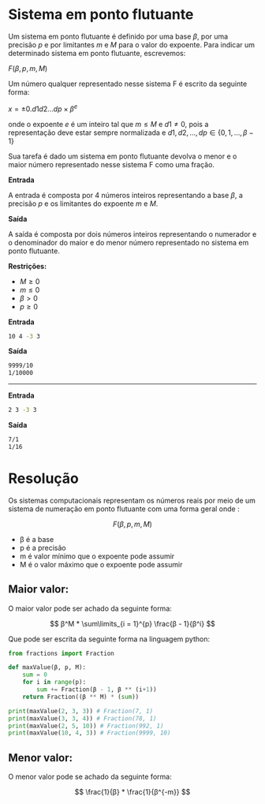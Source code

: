 # Sistema em ponto flutuante

Um sistema em ponto flutuante é definido por uma base *β*, por uma precisão *p* e por limitantes *m* e *M* para o valor do expoente. Para indicar um determinado sistema em ponto flutuante, escrevemos:

*F*(*β*, *p*, *m*, *M*)

Um número qualquer representado nesse sistema F é escrito da seguinte forma:

$x =  ± 0.d1d2…dp × β^e$

onde o expoente *e* é um inteiro tal que *m* ≤ *M* e *d*1 ≠ 0, pois a representação deve estar sempre normalizada e *d*1, *d*2, …, *dp* ∈ {0, 1, …, *β* − 1} 

Sua tarefa é dado um sistema em ponto flutuante devolva o menor e o maior número representado nesse sistema F como uma fração.

**Entrada**

A entrada é composta por 4 números inteiros representando a base *β*, a precisão *p* e os limitantes do expoente *m* e *M*.

**Saída**

A saída é composta por dois números inteiros representando o numerador e o denominador do maior e do menor número representado no sistema em ponto flutuante.

**Restrições:**

- *M* ≥ 0
- *m* ≤ 0
- *β* > 0
- *p* ≥ 0

**Entrada**

```bash
10 4 -3 3
```

**Saída**

```bash
9999/10 
1/10000
```

---

**Entrada**

```bash
2 3 -3 3
```

**Saída**
```bash
7/1
1/16
```

# Resolução
    
Os sistemas computacionais representam os números reais por meio de um sistema de numeração em ponto flutuante com uma forma geral onde :

$$
F(β,p,m,M)
$$

- β é a base
- p é a precisão
- m é valor mínimo que o expoente pode assumir
- M é o valor máximo que o expoente pode assumir

## Maior valor:
O maior valor pode ser achado da seguinte forma:

$$
β^M * \sum\limits_{i = 1}^{p} \frac{β - 1}{β^i}
$$

Que pode ser escrita da seguinte forma na linguagem python:

```python
from fractions import Fraction

def maxValue(β, p, M):
    sum = 0
    for i in range(p):
        sum += Fraction(β - 1, β ** (i+1))
    return Fraction((β ** M) * (sum))

print(maxValue(2, 3, 3)) # Fraction(7, 1)
print(maxValue(3, 3, 4)) # Fraction(78, 1)
print(maxValue(2, 5, 10)) # Fraction(992, 1)
print(maxValue(10, 4, 3)) # Fraction(9999, 10)
```

## Menor valor:
O menor valor pode se achado da seguinte forma:

$$
\frac{1}{β} * \frac{1}{β^{-m}}
$$